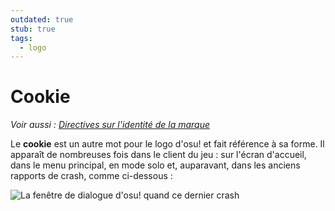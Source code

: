 ```yaml
---
outdated: true
stub: true
tags:
  - logo
---
```


# Cookie

*Voir aussi : [Directives sur l'identité de la marque](/wiki/Brand_identity_guidelines)*

Le **cookie** est un autre mot pour le logo d'osu! et fait référence à sa forme. Il apparaît de nombreuses fois dans le client du jeu : sur l'écran d'accueil, dans le menu principal, en mode solo et, auparavant, dans les anciens rapports de crash, comme ci-dessous :

![La fenêtre de dialogue d'osu! quand ce dernier crash](img/Pippi_corruption.jpg)

<!--TODO: Add images and links-->
